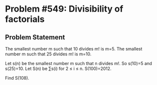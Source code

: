 # Problem #549: Divisibility of factorials 

## Problem Statement 


The smallest number m such that 10 divides m! is m=5.
The smallest number m such that 25 divides m! is m=10.

Let s(n) be the smallest number m such that n divides m!.
So s(10)=5 and s(25)=10.
Let S(n) be ∑s(i) for 2 ≤ i ≤ n.
S(100)=2012.


Find S(108).

